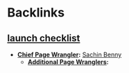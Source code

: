 
# Backlinks
## [launch checklist](<launch checklist.md>)
- **[Chief Page Wrangler](<Chief Page Wrangler.md>):** [Sachin Benny](<Sachin Benny.md>)
    - **[Additional Page Wranglers](<Additional Page Wranglers.md>):**

